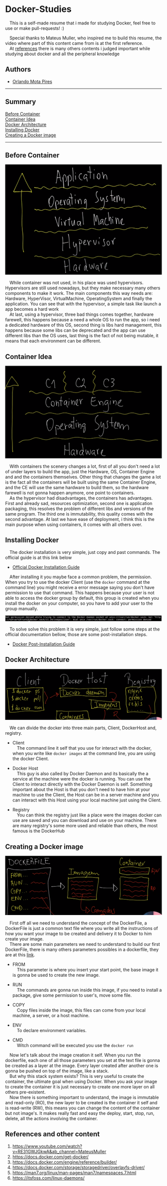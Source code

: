 # Docker-Studies

&emsp;This is a self-made resume that i made for studying Docker, feel free to use or make pull-requests! :)</br>

&emsp;Special thanks to Mateus Muller, who inspired me to build this resume, the video where part of this content came from is at the first reference.</br>
&emsp;At [references](#references) there is many others contents i judged important while studying about docker and all the peripheral knowledge </br>

## Authors

- [Orlando Mota Pires](https://github.com/orlandomotapires)

---

## Summary

[Before Container](#before-container)</br>
[Container Idea](#container-idea)</br>
[Docker Architecture](#docker-architecture)</br>
[Installing Docker](#installing-docker)</br>
[Creating a Docker image](#creating-a-docker-image)</br>

---

## **Before Container**

![FirstImage](./images/FirstImage.png)

&emsp;While container was not used, in his place was used hypervisors. Hypervisors are still used nowadays, but they make necessary many others components to make it work. The main components this way needs are: Hardware, HyperVisor, VirtualMachine, OperatingSystem and finally the application. You can see that with the hypervisor, a simple task like launch a app becomes a hard work </br>
&emsp;At last, using a hypervisor, three bad things comes together, hardware farewell, this happens because a need a whole OS to run the app, so i need a dedicated hardware of this OS, second thing is libs hard management, this happens because some libs can be deprecated and the app can use different libs than the OS uses, last thing is the fact of not being mutable, it means that each environment can be different.</br>

## **Container Idea**

![SecondImage](./images/SecondImage.png)

&emsp;With containers the scenery changes a lot, first of all you don't need a lot of under layers to build the app, just the Hardware, OS, Container Engine and and the containers themselves. Other thing that changes the game a lot is the fact all the containers will be built using the same Container Engine, and the CE will use the same hardware to build them, so the hardware farewell is not gonna happen anymore, one point to containers.
</br>
&emsp;As the hypervisor had disadvantages, the containers has advantages. First and already sad, resources optimization, second one is application packaging, this resolves the problem of different libs and versions of the same program. The third one is immutability, this quality comes with the second advantage. At last we have ease of deployment, i think this is the main purpose when using containers, it comes with all others over.</br>

## **Installing Docker**

&emsp;The docker installation is very simple, just copy and past commands. The official guide is at this link below</br>

- [Official Docker Installation Guide](https://docs.docker.com/engine/install/)

&emsp;After installing it you maybe face a common problem, the permission. When you try to use the docker Client (use the ```docker``` command at the command line) you might receive a error message saying you don't have permission to use that command. This happens because your user is not able to access the docker group by default, this group is created when you install the docker on your computer, so you have to add your user to the group manually.</br>

![ErrorMessage](./images/ErrorMessage.png)

&emsp;To solve solve this problem it is very simple, just follow some steps at the official documentation bellow, those are some post-installation steps.</br>

- [Docker Post-Installation Guide](https://docs.docker.com/engine/install/linux-postinstall/)

## **Docker Architecture**

![ThirdImage](./images/ThirdImage.png)

&emsp;We can divide the docker into three main parts, Client, DockerHost and, registry.</br>

- Client</br>
&emsp;The command line it self that you use for interact with the docker, when you write like ```docker images``` at the command line, you are using the docker Client.</br>

- Docker Host</br>
&emsp;This guy is also called by Docker Daemon and its basically the a service at the machine were the docker is running. You can use the Client to interact directly with the Docker Daemon is self. Something important about the Host is that you don't need to have him at your machine to use the Client, the Host can be in a server machine and you can interact with this Host using your local machine just using the Client.</br>

- Registry</br>
&emsp;You can think the registry just like a place were the images docker can use are saved and you can download and use on your machine. There are many registry's some more used and reliable than others, the most famous is the DockerHub</br>

## **Creating a Docker image**

![ImageCreation](./images/ImageCreation.png)

&emsp;First off all we need to understand the concept of the DockerFile, a DockerFile is just a common text file where you write all the instructions of how you want your image to be created and delivery it to Docker to him create your image.</br>
&emsp;There are some main parameters we need to understand to build our first DockerFile, there is many others parameters possibles in a dockerfile, they are at this [link](https://docs.docker.com/engine/reference/builder).</br>

- FROM</br>
&emsp;This parameter is where you insert your start point, the base image it is gonna be used to create the new image.</br>

- RUN</br>
&emsp;The commands are gonna run inside this image, if you need to install a package, give some permission to user's, move some file.</br>

- COPY</br>
&emsp;Copy files inside the image, this files can come from your local machine, a server, or a host machine.</br>

- ENV</br>
&emsp;To declare environment variables.</br>

- CMD</br>
&emsp;Witch command will be executed you use the ```docker run``` </br>

&emsp;Now let's talk about the image creation it self. When you run the dockerfile, each one of all those parameters you set at the text file is gonna be created as a layer at the image. Every layer created after another one is gonna be pushed on top of the image, like a stack.</br>
&emsp;But why this stack system exists? This is very useful to create the container, the ultimate goal when using Docker. When you ask your image to create the container it is just necessary to create one more layer on all others pre-existent.</br>
&emsp;Now there is something important to understand, the image is immutable and read-only (RO), the new layer to be created is the container it self and is read-write (RW), this means you can change the content of the container but not image's. It makes really fast and easy the deploy, start, stop, run, delete, all the actions involving the container.</br>

## References and other content

1. <https://www.youtube.com/watch?v=RE31GWJGkwA&ab_channel=MateusMuller>
2. <https://docs.docker.com/get-docker/>
3. <https://docs.docker.com/engine/reference/builder/>
4. <https://docs.docker.com/storage/storagedriver/overlayfs-driver/>
5. <https://man7.org/linux/man-pages/man7/namespaces.7.html>
6. <https://itsfoss.com/linux-daemons/>
